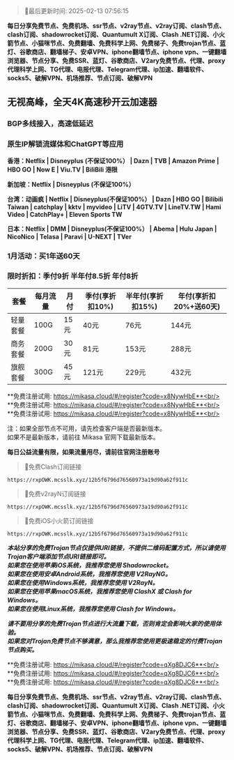 >🚀最后更新时间: 2025-02-13 07:56:15

**每日分享免费节点、免费机场、ssr节点、v2ray节点、v2ray订阅、clash节点、clash订阅、shadowrocket订阅、Quantumult X订阅、Clash .NET订阅、小火箭节点、小猫咪节点、免费翻墙、免费科学上网、免费梯子、免费trojan节点、蓝灯、谷歌商店、翻墙梯子、安卓VPN、iphone翻墙节点、iphone vpn、一键翻墙浏览器、节点分享、免费SSR、蓝灯、谷歌商店、V2ary免费节点、代理、proxy代理科学上网、TG代理、电报代理、Telegram代理、ip加速、翻墙软件、socks5、破解VPN、机场推荐、节点订阅、破解VPN**

## 无视高峰，全天4K高速秒开云加速器
### BGP多线接入，高速低延迟
### 原生IP解锁流媒体和ChatGPT等应用

**香港：Netflix | Disneyplus (不保证100%） | Dazn | TVB | Amazon Prime | HBO GO | Now E | Viu.TV | BiliBili 港限**

**新加坡：Netflix | Disneyplus (不保证100%）**

**台湾：动画疯 | Netflix | Disneyplus(不保证100%） | Dazn | HBO GO | Bilibili Taiwan | catchplay | kktv | myvideo | LiTV | 4GTV.TV | LineTV.TW | Hami Video | CatchPlay+ | Eleven Sports TW**

**日本：Netflix | DMM | Disneyplus(不保证100%） | Abema | Hulu Japan | NicoNico | Telasa | Paravi | U-NEXT | TVer**

### 1月活动：买1年送60天
### 限时折扣：季付9折 半年付8.5折 年付8折

| 套餐 | 每月流量 | 月付 | 季付(享折扣10%) | 半年付(享折扣15%) | 年付(享折扣20%+送60天) |
| --- | ----- | --- | --------- | ---------- | ------------- |
| 轻量套餐 | 100G | 15元 | 40元 | 76元 |  144元 |
| 商务套餐 | 200G | 30元 | 81元 | 153元 |  288元 |
| 旗舰套餐 | 300G | 45元 | 121元 | 229元 |  432元 |


**免费注册试用: https://mikasa.cloud/#/register?code=x8NywHbE**<br/>
**免费注册试用: https://mikasa.cloud/#/register?code=x8NywHbE**<br/>
**免费注册试用: https://mikasa.cloud/#/register?code=x8NywHbE**<br/>

注：如果全部节点不可用，请先检查客户端是否最新版本。<br/>
  如果不是最新版本，请前往 Mikasa 官网下载最新版本。


**每日公益流量有限，如果流量用尽，请前往官网注册账号**


>🚀免费Clash订阅链接

```
https://rxpOWK.mcsslk.xyz/12b5f6796d76560973a19d90a62f911c
```

>🚀免费v2rayN订阅链接

```
https://rxpOWK.mcsslk.xyz/12b5f6796d76560973a19d90a62f911c
```

>🚀免费iOS小火箭订阅链接

```
https://rxpOWK.mcsslk.xyz/12b5f6796d76560973a19d90a62f911c
```


***本站分享的免费Trojan节点仅提供URI链接，不提供二维码配置方式，所以请使用Trojan客户端添加节点URI链接即可。***<br/>
***如果您在使用苹果iOS系统，我推荐您使用 Shadowrocket。***<br/>
***如果您在使用安卓Android系统，我推荐您使用 V2RayNG。***<br/>
***如果您在使用Windows系统，我推荐您使用 V2RayN。***<br/>
***如果您在使用苹果macOS系统，我推荐您使用 ClashX 或 Clash  for Windows。***<br/>
***如果您在使用Linux系统，我推荐您使用 Clash  for Windows。***<br/>

***请不要用分享的免费Trojan节点进行大流量下载，否则肯定会影响大家的使用体验。***<br/>
***如果您对Trojan免费节点不够满意，那么我推荐您使用更极速稳定的付费Trojan节点购买。***<br/>

**免费注册试用: https://mikasa.cloud/#/register?code=qXg8DJC6**<br/>
**免费注册试用: https://mikasa.cloud/#/register?code=qXg8DJC6**<br/>
**免费注册试用: https://mikasa.cloud/#/register?code=qXg8DJC6**<br/>

**每日分享免费节点、免费机场、ssr节点、v2ray节点、v2ray订阅、clash节点、clash订阅、shadowrocket订阅、Quantumult X订阅、Clash .NET订阅、小火箭节点、小猫咪节点、免费翻墙、免费科学上网、免费梯子、免费trojan节点、蓝灯、谷歌商店、翻墙梯子、安卓VPN、iphone翻墙节点、iphone vpn、一键翻墙浏览器、节点分享、免费SSR、蓝灯、谷歌商店、V2ary免费节点、代理、proxy代理科学上网、TG代理、电报代理、Telegram代理、ip加速、翻墙软件、socks5、破解VPN、机场推荐、节点订阅、破解VPN**
